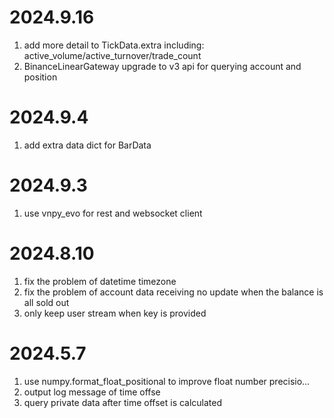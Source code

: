 # 2024.9.16

1. add more detail to TickData.extra including: active_volume/active_turnover/trade_count
2. BinanceLinearGateway upgrade to v3 api for querying account and position

# 2024.9.4

1. add extra data dict for BarData

# 2024.9.3

1. use vnpy_evo for rest and websocket client

# 2024.8.10

1. fix the problem of datetime timezone
2. fix the problem of account data receiving no update when the balance is all sold out
3. only keep user stream when key is provided

# 2024.5.7

1. use numpy.format_float_positional to improve float number precisio…
2. output log message of time offse
3. query private data after time offset is calculated
